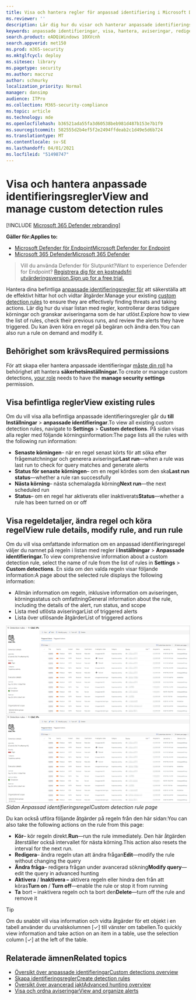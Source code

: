 ```yaml
---
title: Visa och hantera regler för anpassad identifiering i Microsoft Defender ATP
ms.reviewer: ''
description: Lär dig hur du visar och hanterar anpassade identifieringsregler
keywords: anpassade identifieringar, visa, hantera, aviseringar, redigera, köra på begäran, identifieringsregler, avancerad sökning, sökning, fråga, svarsåtgärder, mdatp, microsoft defender atp
search.product: eADQiWindows 10XVcnh
search.appverid: met150
ms.prod: m365-security
ms.mktglfcycl: deploy
ms.sitesec: library
ms.pagetype: security
ms.author: maccruz
author: schmurky
localization_priority: Normal
manager: dansimp
audience: ITPro
ms.collection: M365-security-compliance
ms.topic: article
ms.technology: mde
ms.openlocfilehash: b36521ada55fa3d60538beb981d487b153e7b1f9
ms.sourcegitcommit: 582555d2b4ef5f2e2494ffdeab2c1d49e5d6b724
ms.translationtype: MT
ms.contentlocale: sv-SE
ms.lasthandoff: 04/01/2021
ms.locfileid: "51498747"
---
```

# <a name="view-and-manage-custom-detection-rules"></a><span data-ttu-id="ca69f-104">Visa och hantera anpassade identifieringsregler</span><span class="sxs-lookup"><span data-stu-id="ca69f-104">View and manage custom detection rules</span></span>

[!INCLUDE [Microsoft 365 Defender rebranding](../../includes/microsoft-defender.md)]

<span data-ttu-id="ca69f-105">**Gäller för:**</span><span class="sxs-lookup"><span data-stu-id="ca69f-105">**Applies to:**</span></span>
- [<span data-ttu-id="ca69f-106">Microsoft Defender för Endpoint</span><span class="sxs-lookup"><span data-stu-id="ca69f-106">Microsoft Defender for Endpoint</span></span>](https://go.microsoft.com/fwlink/p/?linkid=2154037)
- [<span data-ttu-id="ca69f-107">Microsoft 365 Defender</span><span class="sxs-lookup"><span data-stu-id="ca69f-107">Microsoft 365 Defender</span></span>](https://go.microsoft.com/fwlink/?linkid=2118804)

><span data-ttu-id="ca69f-108">Vill du använda Defender för Slutpunkt?</span><span class="sxs-lookup"><span data-stu-id="ca69f-108">Want to experience Defender for Endpoint?</span></span> [<span data-ttu-id="ca69f-109">Registrera dig för en kostnadsfri utvärderingsversion.</span><span class="sxs-lookup"><span data-stu-id="ca69f-109">Sign up for a free trial.</span></span>](https://www.microsoft.com/microsoft-365/windows/microsoft-defender-atp?ocid=docs-wdatp-assignaccess-abovefoldlink)

<span data-ttu-id="ca69f-110">Hantera dina befintliga [anpassade identifieringsregler för](custom-detection-rules.md) att säkerställa att de effektivt hittar hot och vidtar åtgärder.</span><span class="sxs-lookup"><span data-stu-id="ca69f-110">Manage your existing [custom detection rules](custom-detection-rules.md) to ensure they are effectively finding threats and taking actions.</span></span> <span data-ttu-id="ca69f-111">Lär dig hur du visar listan med regler, kontrollerar deras tidigare körningar och granskar aviseringarna som de har utlöst.</span><span class="sxs-lookup"><span data-stu-id="ca69f-111">Explore how to view the list of rules, check their previous runs, and review the alerts they have triggered.</span></span> <span data-ttu-id="ca69f-112">Du kan även köra en regel på begäran och ändra den.</span><span class="sxs-lookup"><span data-stu-id="ca69f-112">You can also run a rule on demand and modify it.</span></span>

## <a name="required-permissions"></a><span data-ttu-id="ca69f-113">Behörighet som krävs</span><span class="sxs-lookup"><span data-stu-id="ca69f-113">Required permissions</span></span>

<span data-ttu-id="ca69f-114">För att skapa eller hantera anpassade identifieringar [måste din roll](user-roles.md#create-roles-and-assign-the-role-to-an-azure-active-directory-group) ha behörighet att hantera **säkerhetsinställningar.**</span><span class="sxs-lookup"><span data-stu-id="ca69f-114">To create or manage custom detections, [your role](user-roles.md#create-roles-and-assign-the-role-to-an-azure-active-directory-group) needs to have the **manage security settings** permission.</span></span>

## <a name="view-existing-rules"></a><span data-ttu-id="ca69f-115">Visa befintliga regler</span><span class="sxs-lookup"><span data-stu-id="ca69f-115">View existing rules</span></span>

<span data-ttu-id="ca69f-116">Om du vill visa alla befintliga anpassade identifieringsregler går du **till Inställningar**  >  **anpassade identifieringar**.</span><span class="sxs-lookup"><span data-stu-id="ca69f-116">To view all existing custom detection rules, navigate to **Settings** > **Custom detections**.</span></span> <span data-ttu-id="ca69f-117">På sidan visas alla regler med följande körningsinformation:</span><span class="sxs-lookup"><span data-stu-id="ca69f-117">The page lists all the rules with the following run information:</span></span>

- <span data-ttu-id="ca69f-118">**Senaste körningen**– när en regel senast körts för att söka efter frågematchningar och generera aviseringar</span><span class="sxs-lookup"><span data-stu-id="ca69f-118">**Last run**—when a rule was last run to check for query matches and generate alerts</span></span>
- <span data-ttu-id="ca69f-119">**Status för senaste körningen**– om en regel kördes som den ska</span><span class="sxs-lookup"><span data-stu-id="ca69f-119">**Last run status**—whether a rule ran successfully</span></span>
- <span data-ttu-id="ca69f-120">**Nästa körning**– nästa schemalagda körning</span><span class="sxs-lookup"><span data-stu-id="ca69f-120">**Next run**—the next scheduled run</span></span>
- <span data-ttu-id="ca69f-121">**Status**– om en regel har aktiverats eller inaktiverats</span><span class="sxs-lookup"><span data-stu-id="ca69f-121">**Status**—whether a rule has been turned on or off</span></span>

## <a name="view-rule-details-modify-rule-and-run-rule"></a><span data-ttu-id="ca69f-122">Visa regeldetaljer, ändra regel och köra regel</span><span class="sxs-lookup"><span data-stu-id="ca69f-122">View rule details, modify rule, and run rule</span></span>

<span data-ttu-id="ca69f-123">Om du vill visa omfattande information om en anpassad identifieringsregel väljer du namnet på regeln i listan med regler **i Inställningar**  >  **Anpassade identifieringar.**</span><span class="sxs-lookup"><span data-stu-id="ca69f-123">To view comprehensive information about a custom detection rule, select the name of rule from the list of rules in **Settings** > **Custom detections**.</span></span> <span data-ttu-id="ca69f-124">En sida om den valda regeln visar följande information:</span><span class="sxs-lookup"><span data-stu-id="ca69f-124">A page about the selected rule displays the following information:</span></span>

- <span data-ttu-id="ca69f-125">Allmän information om regeln, inklusive information om aviseringen, körningsstatus och omfattning</span><span class="sxs-lookup"><span data-stu-id="ca69f-125">General information about the rule, including the details of the alert, run status, and scope</span></span>
- <span data-ttu-id="ca69f-126">Lista med utlösta aviseringar</span><span class="sxs-lookup"><span data-stu-id="ca69f-126">List of triggered alerts</span></span>
- <span data-ttu-id="ca69f-127">Lista över utlösande åtgärder</span><span class="sxs-lookup"><span data-stu-id="ca69f-127">List of triggered actions</span></span>

<span data-ttu-id="ca69f-128">![Sidan Anpassad identifieringsregel](images/atp-custom-detection-rule-details.png)</span><span class="sxs-lookup"><span data-stu-id="ca69f-128">![Custom detection rule page](images/atp-custom-detection-rule-details.png)</span></span><br>
<span data-ttu-id="ca69f-129">*Sidan Anpassad identifieringsregel*</span><span class="sxs-lookup"><span data-stu-id="ca69f-129">*Custom detection rule page*</span></span>

<span data-ttu-id="ca69f-130">Du kan också utföra följande åtgärder på regeln från den här sidan:</span><span class="sxs-lookup"><span data-stu-id="ca69f-130">You can also take the following actions on the rule from this page:</span></span>

- <span data-ttu-id="ca69f-131">**Kör**– kör regeln direkt.</span><span class="sxs-lookup"><span data-stu-id="ca69f-131">**Run**—run the rule immediately.</span></span> <span data-ttu-id="ca69f-132">Den här åtgärden återställer också intervallet för nästa körning.</span><span class="sxs-lookup"><span data-stu-id="ca69f-132">This action also resets the interval for the next run.</span></span>
- <span data-ttu-id="ca69f-133">**Redigera**– ändra regeln utan att ändra frågan</span><span class="sxs-lookup"><span data-stu-id="ca69f-133">**Edit**—modify the rule without changing the query</span></span>
- <span data-ttu-id="ca69f-134">**Ändra fråga**– redigera frågan under avancerad sökning</span><span class="sxs-lookup"><span data-stu-id="ca69f-134">**Modify query**—edit the query in advanced hunting</span></span>
- <span data-ttu-id="ca69f-135">**Aktivera**  /  **Inaktivera –** aktivera regeln eller hindra den från att köras</span><span class="sxs-lookup"><span data-stu-id="ca69f-135">**Turn on** / **Turn off**—enable the rule or stop it from running</span></span>
- <span data-ttu-id="ca69f-136">**Ta** bort – inaktivera regeln och ta bort den</span><span class="sxs-lookup"><span data-stu-id="ca69f-136">**Delete**—turn off the rule and remove it</span></span>

>[!TIP]
><span data-ttu-id="ca69f-137">Om du snabbt vill visa information och vidta åtgärder för ett objekt i en tabell använder du urvalskolumnen [&#10003;] till vänster om tabellen.</span><span class="sxs-lookup"><span data-stu-id="ca69f-137">To quickly view information and take action on an item in a table, use the selection column [&#10003;] at the left of the table.</span></span>

## <a name="related-topics"></a><span data-ttu-id="ca69f-138">Relaterade ämnen</span><span class="sxs-lookup"><span data-stu-id="ca69f-138">Related topics</span></span>
- [<span data-ttu-id="ca69f-139">Översikt över anpassade identifieringar</span><span class="sxs-lookup"><span data-stu-id="ca69f-139">Custom detections overview</span></span>](overview-custom-detections.md)
- [<span data-ttu-id="ca69f-140">Skapa identifieringsregler</span><span class="sxs-lookup"><span data-stu-id="ca69f-140">Create detection rules</span></span>](custom-detection-rules.md)
- [<span data-ttu-id="ca69f-141">Översikt över avancerad jakt</span><span class="sxs-lookup"><span data-stu-id="ca69f-141">Advanced hunting overview</span></span>](advanced-hunting-overview.md)
- [<span data-ttu-id="ca69f-142">Visa och ordna aviseringar</span><span class="sxs-lookup"><span data-stu-id="ca69f-142">View and organize alerts</span></span>](alerts-queue.md)
